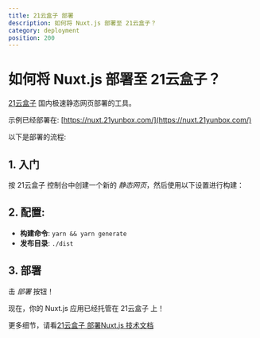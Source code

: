 ```yaml
---
title: 21云盒子 部署
description: 如何将 Nuxt.js 部署至 21云盒子？
category: deployment
position: 200
---
```


# 如何将 Nuxt.js 部署至 21云盒子？

[21云盒子](https://www.21yunbox.com) 国内极速静态网页部署的工具。

示例已经部署在: [https://nuxt.21yunbox.com/](https://nuxt.21yunbox.com/)

以下是部署的流程:

## 1. 入门

按 21云盒子 控制台中创建一个新的 _静态网页_，然后使用以下设置进行构建：


## 2. 配置:

* **构建命令**: `yarn && yarn generate`
* **发布目录**: `./dist`

## 3. 部署
击 _部署_ 按钮！

现在，你的 Nuxt.js 应用已经托管在 21云盒子 上！

更多细节，请看[21云盒子 部署Nuxt.js 技术文档](https://www.21yunbox.com/docs/v2/static.html#nuxt-js)
